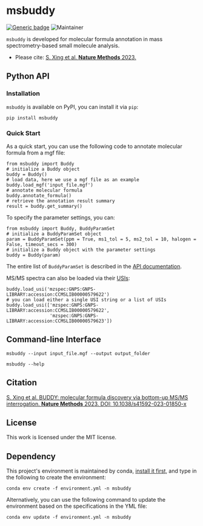 # msbuddy
[![Generic badge](https://img.shields.io/badge/msbuddy-ver_0.0.1-<COLOR>.svg)](https://github.com/Philipbear/msbuddy)
![Maintainer](https://img.shields.io/badge/maintainer-Shipei_Xing-blue)


`msbuddy` is developed for molecular formula annotation in mass spectrometry-based small molecule analysis.

* Please cite: [S. Xing et al. **Nature Methods** 2023.](https://doi.org/10.1038/s41592-023-01850-x)



## Python API

### Installation
`msbuddy` is available on PyPI, you can install it via `pip`:

```
pip install msbuddy
```

### Quick Start

As a quick start, you can use the following code to annotate molecular formula from a mgf file:
```
from msbuddy import Buddy
# initialize a Buddy object
buddy = Buddy()
# load data, here we use a mgf file as an example
buddy.load_mgf('input_file.mgf')
# annotate molecular formula
buddy.annotate_formula()
# retrieve the annotation result summary
result = buddy.get_summary()
```

To specify the parameter settings, you can:
```
from msbuddy import Buddy, BuddyParamSet
# initialize a BuddyParamSet object
param = BuddyParamSet(ppm = True, ms1_tol = 5, ms2_tol = 10, halogen = False, timeout_secs = 300)
# initialize a Buddy object with the parameter settings
buddy = Buddy(param)
```
The entire list of `BuddyParamSet` is described in the [API documentation](https://msbuddy.readthedocs.io/en/latest/api.html#msbuddy.BuddyParamSet).


MS/MS spectra can also be loaded via their [USIs](https://www.biorxiv.org/content/10.1101/2020.05.09.086066v2):
```
buddy.load_usi('mzspec:GNPS:GNPS-LIBRARY:accession:CCMSLIB00000579622')
# you can load either a single USI string or a list of USIs
buddy.load_usi(['mzspec:GNPS:GNPS-LIBRARY:accession:CCMSLIB00000579622',
                'mzspec:GNPS:GNPS-LIBRARY:accession:CCMSLIB00000579623'])
```


## Command-line Interface

```
msbuddy --input input_file.mgf --output output_folder
```

```
msbuddy --help
```


## Citation
[S. Xing et al. BUDDY: molecular formula discovery via bottom-up MS/MS interrogation. **Nature Methods** 2023. DOI: 10.1038/s41592-023-01850-x](https://doi.org/10.1038/s41592-023-01850-x)

## License
This work is licensed under the MIT license.

## Dependency
This project's environment is maintained by conda, [install it first](https://docs.conda.io/en/main/miniconda.html),
and type in the following to create the environment:

`conda env create -f environment.yml -n msbuddy`

Alternatively, you can use the following command to update the environment based on the specifications in the YML file:

`conda env update -f environment.yml -n msbuddy`